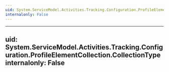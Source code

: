 ```yaml
---
uid: System.ServiceModel.Activities.Tracking.Configuration.ProfileElementCollection
internalonly: False
---
```


---
uid: System.ServiceModel.Activities.Tracking.Configuration.ProfileElementCollection.CollectionType
internalonly: False
---
